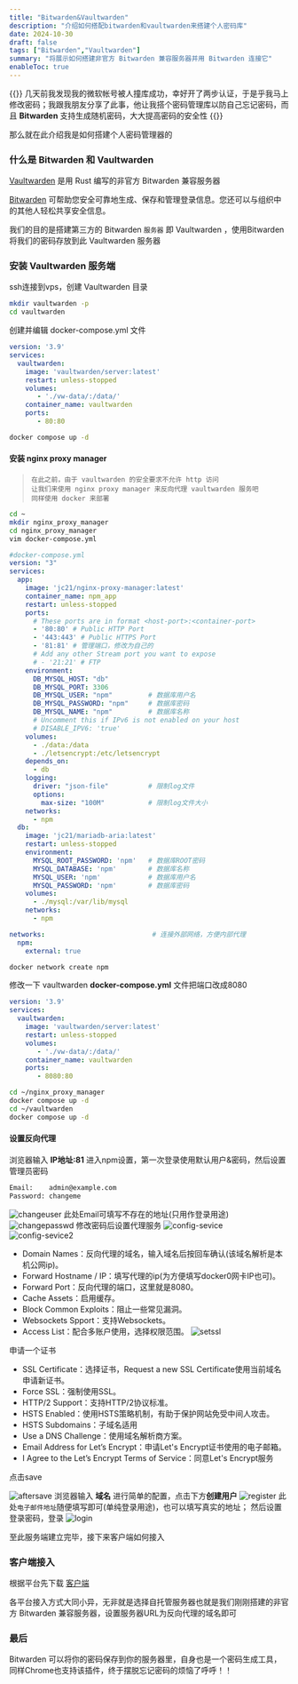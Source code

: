 ```yaml
---
title: "Bitwarden&Vaultwarden"
description: "介绍如何搭配bitwarden和vaultwarden来搭建个人密码库"
date: 2024-10-30
draft: false
tags: ["Bitwarden","Vaultwarden"]
summary: "将展示如何搭建非官方 Bitwarden 兼容服务器并用 Bitwarden 连接它"
enableToc: true
---
```


{{<lead>}}
几天前我发现我的微软帐号被人撞库成功，幸好开了两步认证，于是乎我马上修改密码；我跟我朋友分享了此事，他让我搭个密码管理库以防自己忘记密码，而且 **Bitwarden** 支持生成随机密码，大大提高密码的安全性
{{</lead>}}

那么就在此介绍我是如何搭建个人密码管理器的

### 什么是 Bitwarden 和 Vaultwarden
[Vaultwarden](https://github.com/dani-garcia/vaultwarden) 是用 Rust 编写的非官方 Bitwarden 兼容服务器

[Bitwarden](https://bitwarden.com/products/) 可帮助您安全可靠地生成、保存和管理登录信息。您还可以与组织中的其他人轻松共享安全信息。

我们的目的是搭建第三方的 Bitwarden `服务器` 即 Vaultwarden ，使用Bitwarden将我们的密码存放到此 Vaultwarden 服务器

### 安装 Vaultwarden 服务端
ssh连接到vps，创建 Vaultwarden 目录
```bash
mkdir vaultwarden -p
cd vaultwarden
```
创建并编辑 docker-compose.yml 文件
```yml
version: '3.9'
services:
  vaultwarden:
    image: 'vaultwarden/server:latest'
    restart: unless-stopped
    volumes:
       - './vw-data/:/data/'
    container_name: vaultwarden
    ports:
       - 80:80
```
```bash
docker compose up -d
```
#### 安装 nginx proxy manager
>     在此之前，由于 vaultwarden 的安全要求不允许 http 访问
>     让我们来使用 nginx proxy manager 来反向代理 vaultwarden 服务吧
>     同样使用 docker 来部署
```bash
cd ~
mkdir nginx_proxy_manager
cd nginx_proxy_manager
vim docker-compose.yml
```
```yml
#docker-compose.yml
version: "3"
services:
  app:
    image: 'jc21/nginx-proxy-manager:latest'
    container_name: npm_app
    restart: unless-stopped
    ports:
      # These ports are in format <host-port>:<container-port>
      - '80:80' # Public HTTP Port
      - '443:443' # Public HTTPS Port
      - '81:81' # 管理端口，修改为自己的
      # Add any other Stream port you want to expose
      # - '21:21' # FTP
    environment:
      DB_MYSQL_HOST: "db"
      DB_MYSQL_PORT: 3306
      DB_MYSQL_USER: "npm"         # 数据库用户名
      DB_MYSQL_PASSWORD: "npm"     # 数据库密码
      DB_MYSQL_NAME: "npm"         # 数据库名称
      # Uncomment this if IPv6 is not enabled on your host
      # DISABLE_IPV6: 'true'
    volumes:
      - ./data:/data
      - ./letsencrypt:/etc/letsencrypt
    depends_on:
      - db
    logging:
      driver: "json-file"          # 限制log文件
      options:
        max-size: "100M"           # 限制log文件大小
    networks:
      - npm
  db:
    image: 'jc21/mariadb-aria:latest'
    restart: unless-stopped
    environment:
      MYSQL_ROOT_PASSWORD: 'npm'   # 数据库ROOT密码
      MYSQL_DATABASE: 'npm'        # 数据库名称
      MYSQL_USER: 'npm'            # 数据库用户名
      MYSQL_PASSWORD: 'npm'        # 数据库密码
    volumes:
      - ./mysql:/var/lib/mysql
    networks:
      - npm

networks:                           # 连接外部网络，方便内部代理
  npm:
    external: true
```
```bash
docker network create npm
```
修改一下 vaultwarden **docker-compose.yml** 文件把端口改成8080
```yml
version: '3.9'
services:
  vaultwarden:
    image: 'vaultwarden/server:latest'
    restart: unless-stopped
    volumes:
       - './vw-data/:/data/'
    container_name: vaultwarden
    ports:
       - 8080:80
```
```bash
cd ~/nginx_proxy_manager
docker compose up -d
cd ~/vaultwarden
docker compose up -d
```
#### 设置反向代理
浏览器输入 **IP地址:81** 进入npm设置，第一次登录使用默认用户&密码，然后设置管理员密码
```bash
Email:    admin@example.com
Password: changeme
```
![changeuser](https://zone.fitch.cloud/hMvkOVpQRsnL.png)
此处Email可填写不存在的地址(只用作登录用途)
![changepasswd](https://zone.fitch.cloud/LFwjjpHWPGZm.png)
修改密码后设置代理服务
![config-sevice](https://zone.fitch.cloud/tyfIXmUjYcpu.png)
![config-sevice2](https://zone.fitch.cloud/ptChQ7lHYqm5.png)
- Domain Names：反向代理的域名，输入域名后按回车确认(该域名解析是本机公网ip)。
- Forward Hostname / IP：填写代理的ip(为方便填写docker0网卡IP也可)。
- Forward Port：反向代理的端口，这里就是8080。
- Cache Assets：启用缓存。
- Block Common Exploits：阻止一些常见漏洞。
- Websockets Spport：支持Websockets。
- Access List：配合多账户使用，选择权限范围。
![setssl](https://zone.fitch.cloud/rOXkvh4Qjz9l.png)

申请一个证书
- SSL Certificate：选择证书，Request a new SSL Certificate使用当前域名申请新证书。
- Force SSL：强制使用SSL。
- HTTP/2 Support：支持HTTP/2协议标准。
- HSTS Enabled：使用HSTS策略机制，有助于保护网站免受中间人攻击。
- HSTS Subdomains：子域名适用
- Use a DNS Challenge：使用域名解析商方案。
- Email Address for Let’s Encrypt：申请Let's Encrypt证书使用的电子邮箱。
- I Agree to the Let’s Encrypt Terms of Service：同意Let's Encrypt服务

点击save

![aftersave](https://zone.fitch.cloud/6qmrVKp9I1UI.png)
浏览器输入 **域名** 进行简单的配置，点击下方**创建用户**
![register](https://zone.fitch.cloud/6HzVqxi5CsGr.png)
此处`电子邮件地址`随便填写即可(单纯登录用途)，也可以填写真实的地址；
然后设置登录密码，登录
![login](https://zone.fitch.cloud/Xzk8CHTXfZlX.png)

至此服务端建立完毕，接下来客户端如何接入

### 客户端接入
根据平台先下载 [客户端](https://bitwarden.com/download/)

各平台接入方式大同小异，无非就是选择自托管服务器也就是我们刚刚搭建的非官方 Bitwarden 兼容服务器，设置服务器URL为反向代理的域名即可
### 最后
Bitwarden 可以将你的密码保存到你的服务器里，自身也是一个密码生成工具，同样Chrome也支持该插件，终于摆脱忘记密码的烦恼了呼呼！！